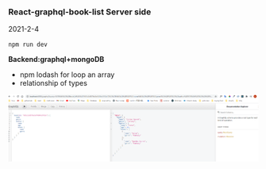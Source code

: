 ### React-graphql-book-list Server side

2021-2-4

```
npm run dev
```

**Backend:graphql+mongoDB**

- npm lodash for loop an array
- relationship of types

![](2021-02-04-11-21-16.png)
